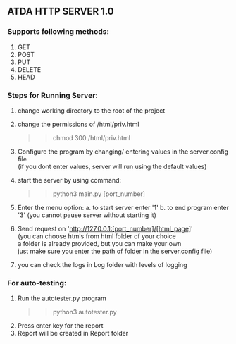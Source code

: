 <h2 text-align='center'>ATDA HTTP SERVER 1.0</h2>

<h3>Supports following methods:</h3>

1. GET
2. POST
3. PUT
4. DELETE
5. HEAD

<h3>Steps for Running Server:</h3>

1. change working directory to the root of the project
2. change the permissions of /html/priv.html 
    >> chmod 300 /html/priv.html 
3. Configure the program by changing/ entering values in the server.config file <br />
    (if you dont enter values, server will run using the default values)

4. start the server by using command:
    >> python3 main.py [port_number]

5. Enter the menu option:
    a. to start server enter '1'
    b. to end program enter '3'
    (you cannot pause server without starting it)

6. Send request on 'http://127.0.0.1:[port_number]/[html_page]' <br />
    (you can choose htmls from html folder of your choice <br />
    a folder is already provided, but you can make your own <br />
    just make sure you enter the path of folder in the server.config file) <br />

7. you can check the logs in Log folder with levels of logging


<h3>For auto-testing:</h3>

1. Run the autotester.py program 
    >>python3 autotester.py
2. Press enter key for the report
3. Report will be created in Report folder

